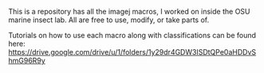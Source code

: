 This is a repository has all the imagej macros, I worked on inside the OSU marine insect lab.
All are free to use, modify, or take parts of.

Tutorials on how to use each macro along with classifications can be found here: https://drive.google.com/drive/u/1/folders/1y29dr4GDW3ISDtQPe0aHDDvShmG96R9y
